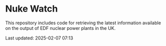 # Nuke Watch

This repository includes code for retrieving the latest information available on the output of EDF nuclear power plants in the UK.

Last updated: 2025-02-07 07:13